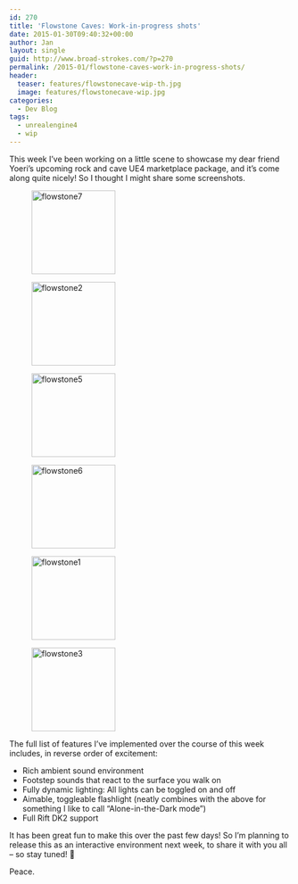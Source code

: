 ```yaml
---
id: 270
title: 'Flowstone Caves: Work-in-progress shots'
date: 2015-01-30T09:40:32+00:00
author: Jan
layout: single
guid: http://www.broad-strokes.com/?p=270
permalink: /2015-01/flowstone-caves-work-in-progress-shots/
header:
  teaser: features/flowstonecave-wip-th.jpg
  image: features/flowstonecave-wip.jpg
categories:
  - Dev Blog
tags:
  - unrealengine4
  - wip
---
```

This week I&#8217;ve been working on a little scene to showcase my dear friend Yoeri&#8217;s upcoming rock and cave UE4 marketplace package, and it&#8217;s come along quite nicely! So I thought I might share some screenshots.

<div id='gallery-9' class='gallery galleryid-270 gallery-columns-3 gallery-size-thumbnail'>
  <figure class='gallery-item'> 
  
  <div class='gallery-icon landscape'>
    <a href='http://www.broad-strokes.com/images/wp-content/uploads/2015/01/flowstone7.jpg'><img width="150" height="150" src="http://www.broad-strokes.com/images/wp-content/uploads/2015/01/flowstone7-150x150.jpg" class="attachment-thumbnail size-thumbnail" alt="flowstone7" /></a>
  </div></figure><figure class='gallery-item'> 
  
  <div class='gallery-icon landscape'>
    <a href='http://www.broad-strokes.com/images/wp-content/uploads/2015/01/flowstone2.jpg'><img width="150" height="150" src="http://www.broad-strokes.com/images/wp-content/uploads/2015/01/flowstone2-150x150.jpg" class="attachment-thumbnail size-thumbnail" alt="flowstone2" /></a>
  </div></figure><figure class='gallery-item'> 
  
  <div class='gallery-icon landscape'>
    <a href='http://www.broad-strokes.com/images/wp-content/uploads/2015/01/flowstone5.jpg'><img width="150" height="150" src="http://www.broad-strokes.com/images/wp-content/uploads/2015/01/flowstone5-150x150.jpg" class="attachment-thumbnail size-thumbnail" alt="flowstone5" /></a>
  </div></figure><figure class='gallery-item'> 
  
  <div class='gallery-icon landscape'>
    <a href='http://www.broad-strokes.com/images/wp-content/uploads/2015/01/flowstone6.jpg'><img width="150" height="150" src="http://www.broad-strokes.com/images/wp-content/uploads/2015/01/flowstone6-150x150.jpg" class="attachment-thumbnail size-thumbnail" alt="flowstone6" /></a>
  </div></figure><figure class='gallery-item'> 
  
  <div class='gallery-icon landscape'>
    <a href='http://www.broad-strokes.com/images/wp-content/uploads/2015/01/flowstone1.jpg'><img width="150" height="150" src="http://www.broad-strokes.com/images/wp-content/uploads/2015/01/flowstone1-150x150.jpg" class="attachment-thumbnail size-thumbnail" alt="flowstone1" /></a>
  </div></figure><figure class='gallery-item'> 
  
  <div class='gallery-icon landscape'>
    <a href='http://www.broad-strokes.com/images/wp-content/uploads/2015/01/flowstone3.jpg'><img width="150" height="150" src="http://www.broad-strokes.com/images/wp-content/uploads/2015/01/flowstone3-150x150.jpg" class="attachment-thumbnail size-thumbnail" alt="flowstone3" /></a>
  </div></figure>
</div>

The full list of features I&#8217;ve implemented over the course of this week includes, in reverse order of excitement:

  * Rich ambient sound environment
  * Footstep sounds that react to the surface you walk on
  * Fully dynamic lighting: All lights can be toggled on and off
  * Aimable, toggleable flashlight (neatly combines with the above for something I like to call &#8220;Alone-in-the-Dark mode&#8221;)
  * Full Rift DK2 support

It has been great fun to make this over the past few days! So I&#8217;m planning to release this as an interactive environment next week, to share it with you all &#8211; so stay tuned! 🙂

Peace.